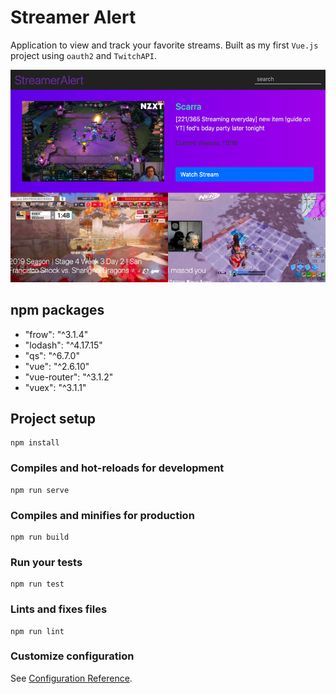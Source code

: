 # Streamer Alert

Application to view and track your favorite streams. Built as my first `Vue.js` project using `oauth2` and `TwitchAPI`.

![Streamer Alert](./screenshots/alpha-build-twitch-alert2.png "Twitch Alert Vue.js")

## npm packages
- "frow": "^3.1.4"
- "lodash": "^4.17.15"
- "qs": "^6.7.0"
- "vue": "^2.6.10"
- "vue-router": "^3.1.2"
- "vuex": "^3.1.1"

## Project setup
```
npm install
```

### Compiles and hot-reloads for development
```
npm run serve
```

### Compiles and minifies for production
```
npm run build
```

### Run your tests
```
npm run test
```

### Lints and fixes files
```
npm run lint
```

### Customize configuration
See [Configuration Reference](https://cli.vuejs.org/config/).
